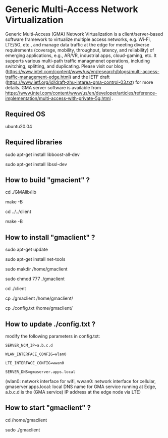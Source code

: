 # Generic Multi-Access Network Virtualization

Generic Multi-Access (GMA) Network Virtualization is a client/server-based software framework to virtualize multiple access networks, e.g. Wi-Fi, LTE/5G, etc., and manage data traffic at the edge for meeting diverse requirements (coverage, mobility, throughput, latency, and reliability) of emerging applications, e.g., AR/VR, industrial apps, cloud-gaming, etc. It supports various multi-path traffic managmenet operations, including switching, splitting, and duplicating. Please visit our blog (https://www.intel.com/content/www/us/en/research/blogs/multi-access-traffic-management-edge.html) and the IETF draft (https://www.ietf.org/id/draft-zhu-intarea-gma-control-03.txt) for more details. GMA server software is available from https://www.intel.com/content/www/us/en/developer/articles/reference-implementation/multi-access-with-private-5g.html . 

## Required OS

ubuntu20.04 

## Required libraries
sudo apt-get install libboost-all-dev

sudo apt-get install libssl-dev

## How to build "gmacient" ?

cd ./GMAlib/lib

make -B

cd ../../client

make -B

## How to install "gmaclient" ?

sudo apt-get update 

sudo apt-get install net-tools

sudo makdir /home/gmaclient

sudo chmod 777 ./gmaclient

cd ./client

cp ./gmaclient /home/gmaclient/

cp ./config.txt /home/gmaclient/

## How to update ./config.txt ?

modify the following parameters in config.txt:  

	SERVER_NCM_IP=a.b.c.d

	WLAN_INTERFACE_CONFIG=wlan0

	LTE_INTERFACE_CONFIG=wwan0

	SERVER_DNS=gmaserver.apps.local

(wlan0: network interface for wifi, wwan0: network interface for cellular, gmaserver.apps.local: local DNS name for GMA service running at Edge, a.b.c.d is the (GMA service) IP address at the edge node via LTE)

## How to start "gmaclient" ?

cd /home/gmaclient

sudo ./gmaclient
